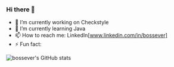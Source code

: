 ### Hi there 👋

- 🔭 I’m currently working on Checkstyle
- 🌱 I’m currently learning Java
- 📫 How to reach me: LinkedIn[www.linkedin.com/in/bossever] 
- ⚡ Fun fact: 

![bossever's GitHub stats](https://github-readme-stats.vercel.app/api?username=bossever)
